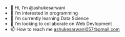 - 👋 Hi, I’m @ashukesarwani
- 👀 I’m interested in programming
- 🌱 I’m currently learning Data Science
- 💞️ I’m looking to collaborate on Web Devlopment
- 📫 How to reach me ashukesarwani057@gmail.com

<!---
ashukesarwani/ashukesarwani is a ✨ special ✨ repository because its `README.md` (this file) appears on your GitHub profile.
You can click the Preview link to take a look at your changes.
--->
